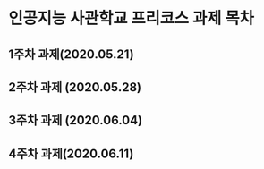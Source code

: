 인공지능 사관학교 프리코스 과제 목차
===================================

1주차 과제(2020.05.21)
----------------------
2주차 과제 (2020.05.28)
----------------------
3주차 과제 (2020.06.04)
-----------------------
4주차 과제(2020.06.11)
---------------------

